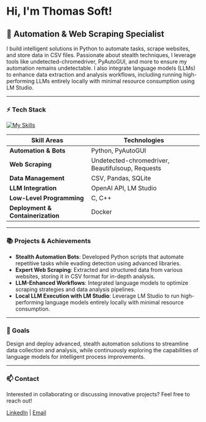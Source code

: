# Hi, I'm Thomas Soft!

## 🤖 Automation & Web Scraping Specialist

I build intelligent solutions in Python to automate tasks, scrape websites, and store data in CSV files. Passionate about stealth techniques, I leverage tools like undetected-chromedriver, PyAutoGUI, and more to ensure my automation remains undetectable. I also integrate language models (LLMs) to enhance data extraction and analysis workflows, including running high-performing LLMs entirely locally with minimal resource consumption using LM Studio.

---

### ⚡️ Tech Stack

[![My Skills](https://skillicons.dev/icons?i=python,selenium,beautifulsoup,docker,postman,js,html,raspberrypi,arduino,bash,cpp,c)](https://skillicons.dev)

| **Skill Areas**                     | **Technologies**                                          |
|-------------------------------------|-----------------------------------------------------------|
| **Automation & Bots**               | Python, PyAutoGUI                                         |
| **Web Scraping**                    | Undetected-chromedriver, Beautifulsoup, Requests          |
| **Data Management**                 | CSV, Pandas, SQLite                                       |
| **LLM Integration**                 | OpenAI API, LM Studio                                     |
| **Low-Level Programming**           | C, C++                                                    |
| **Deployment & Containerization**   | Docker                                                    |

---

### 📚 Projects & Achievements

- **Stealth Automation Bots**: Developed Python scripts that automate repetitive tasks while evading detection using advanced libraries.
- **Expert Web Scraping**: Extracted and structured data from various websites, storing it in CSV format for in-depth analysis.
- **LLM-Enhanced Workflows**: Integrated language models to optimize scraping strategies and data analysis pipelines.
- **Local LLM Execution with LM Studio**: Leverage LM Studio to run high-performing language models entirely locally with minimal resource consumption.

---

### 🎯 Goals

Design and deploy advanced, stealth automation solutions to streamline data collection and analysis, while continuously exploring the capabilities of language models for intelligent process improvements.

---

### 📫 Contact

Interested in collaborating or discussing innovative projects? Feel free to reach out!

[LinkedIn](https://www.linkedin.com/in/thomas-tofil-619653296/) | [Email](mailto:dev.thomas.soft+re@gmail.com)

